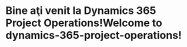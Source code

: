 # <a name="welcome-to-dynamics-365-project-operations"></a><span data-ttu-id="0cb35-101">Bine aţi venit la Dynamics 365 Project Operations!</span><span class="sxs-lookup"><span data-stu-id="0cb35-101">Welcome to dynamics-365-project-operations!</span></span>